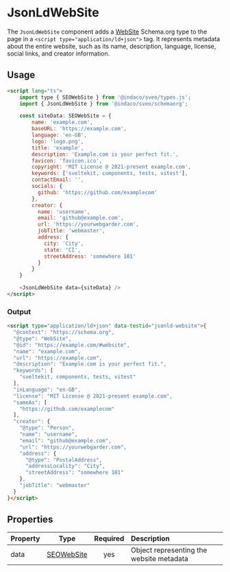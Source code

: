 # JsonLdWebSite

The `JsonLdWebSite` component adds a [WebSite] Schema.org type to the page in a `<script type="application/ld+json">` tag. It represents metadata about the entire website, such as its name, description, language, license, social links, and creator information.

## Usage

```html
<script lang="ts">
    import type { SEOWebSite } from '@indaco/sveo/types.js';
    import { JsonLdWebSite } from '@indaco/sveo/schemaorg';

    const siteData: SEOWebSite = {
        name: 'example.com',
        baseURL: 'https://example.com',
        language: 'en-GB',
        logo: 'logo.png',
        title: 'example',
        description: 'Example.com is your perfect fit.',
        favicon: 'favicon.ico',
        copyright: 'MIT License @ 2021-present example.com',
        keywords: ['sveltekit, components, tests, vitest'],
        contactEmail: '',
        socials: {
          github: 'https://github.com/examplecom'
        },
        creator: {
          name: 'username',
          email: 'github@example.com',
          url: 'https://yourwebgarder.com',
          jobTitle: 'webmaster',
          address: {
            city: 'City',
            state: 'CI',
            streetAddress: 'somewhere 101'
          }
        }
    }

    <JsonLdWebSite data={siteData} />
</script>
```

### Output

```html
<script type="application/ld+json" data-testid="jsonld-website">{
  "@context": "https://schema.org",
  "@type": "WebSite",
  "@id": "https://example.com/#website",
  "name": "example.com",
  "url": "https://example.com",
  "description": "Example.com is your perfect fit.",
  "keywords": [
    "sveltekit, components, tests, vitest"
  ],
  "inLanguage": "en-GB",
  "license": "MIT License @ 2021-present example.com",
  "sameAs": [
    "https://github.com/examplecom"
  ],
  "creator": {
    "@type": "Person",
    "name": "username",
    "email": "github@example.com",
    "url": "https://yourwebgarder.com",
    "address": {
      "@type": "PostalAddress",
      "addressLocality": "City",
      "streetAddress": "somewhere 101"
    },
    "jobTitle": "webmaster"
  }
}</script>
```

## Properties

| Property | Type         | Required | Description                              |
| :------- | :----------: | :------: | :--------------------------------------- |
| data     | [SEOWebSite] | yes      | Object representing the website metadata |

<!-- Resource Links -->

[SEOWebSite]: https://github.com/indaco/sveo/blob/06de4d7c79a27f0474981cce3ebc2cf922484b09/src/lib/types.ts#L1-L14
[WebSite]: https://schema.org/WebSite

